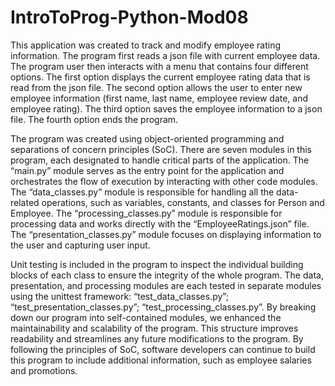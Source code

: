 # IntroToProg-Python-Mod08

  This application was created to track and modify employee rating information. The program first reads a json file with current employee data. The program user then interacts with a menu that contains four different options. The first option displays the current employee rating data that is read from the json file. The second option allows the user to enter new employee information (first name, last name, employee review date, and employee rating). The third option saves the employee information to a json file. The fourth option ends the program. 
  
  The program was created using object-oriented programming and separations of concern principles (SoC). There are seven modules in this program, each designated to handle critical parts of the application. The “main.py” module serves as the entry point for the application and orchestrates the flow of execution by interacting with other code modules. The “data_classes.py” module is responsible for handling all the data-related operations, such as variables, constants, and classes for Person and Employee. The “processing_classes.py” module is responsible for processing data and works directly with the “EmployeeRatings.json” file. The “presentation_classes.py” module focuses on displaying information to the user and capturing user input. 
  
  Unit testing is included in the program to inspect the individual building blocks of each class to ensure the integrity of the whole program. The data, presentation, and processing modules are each tested in separate modules using the unittest framework: “test_data_classes.py”; “test_presentation_classes.py”; “test_processing_classes.py”. 
By breaking down our program into self-contained modules, we enhanced the maintainability and scalability of the program. This structure improves readability and streamlines any future modifications to the program. By following the principles of SoC, software developers can continue to build this program to include additional information, such as employee salaries and promotions. 

